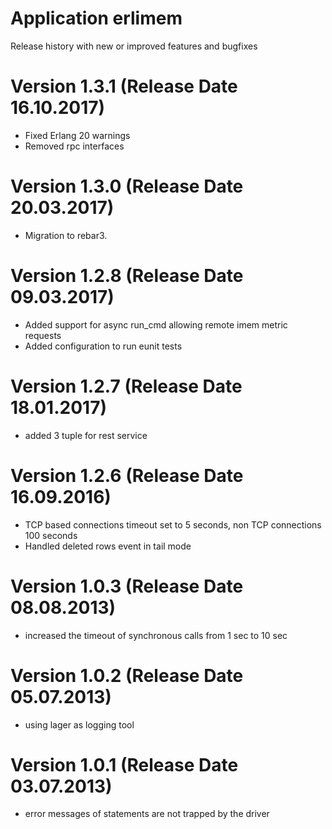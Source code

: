 Application erlimem
===================

Release history with new or improved features and bugfixes

Version 1.3.1 (Release Date 16.10.2017)
=======================================
* Fixed Erlang 20 warnings
* Removed rpc interfaces

Version 1.3.0 (Release Date 20.03.2017)
=======================================
* Migration to rebar3.

Version 1.2.8 (Release Date 09.03.2017)
=======================================
* Added support for async run_cmd allowing remote imem metric requests
* Added configuration to run eunit tests

Version 1.2.7 (Release Date 18.01.2017)
=======================================
* added 3 tuple for rest service

Version 1.2.6 (Release Date 16.09.2016)
=======================================
* TCP based connections timeout set to 5 seconds, non TCP connections 100 seconds
* Handled deleted rows event in tail mode

Version 1.0.3 (Release Date 08.08.2013)
=======================================
* increased the timeout of synchronous calls from 1 sec to 10 sec

Version 1.0.2 (Release Date 05.07.2013)
=======================================
* using lager as logging tool

Version 1.0.1 (Release Date 03.07.2013)
=======================================
* error messages of statements are not trapped by the driver
